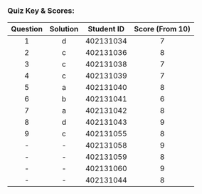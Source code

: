 ### Quiz Key & Scores:
| Question | Solution | Student ID | Score (From 10) | 
| :-: | :-: | :-: | :-:  | 
| 1 | d | 402131034 | 7 |
| 2 | c | 402131036 | 8 |
| 3 | c | 402131038 | 7 |
| 4 | c | 402131039 | 7 |
| 5 | a | 402131040 | 8 |
| 6 | b | 402131041 | 6 |
| 7 | a | 402131042 | 8 |
| 8 | d | 402131043 | 9 |
| 9 | c | 402131055 | 8 |
| - | - | 402131058 | 9 |
| - | - | 402131059 | 8 |
| - | - | 402131060 | 9 |
| - | - | 402131044 | 8 |
